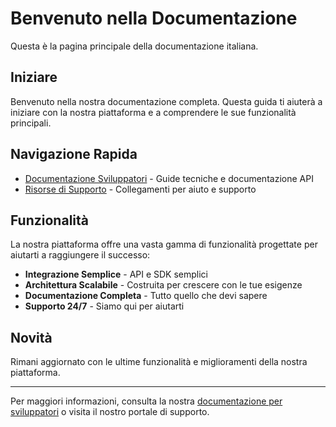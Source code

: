 # Benvenuto nella Documentazione

Questa è la pagina principale della documentazione italiana.

## Iniziare

Benvenuto nella nostra documentazione completa. Questa guida ti aiuterà a iniziare con la nostra piattaforma e a comprendere le sue funzionalità principali.

## Navigazione Rapida

- [Documentazione Sviluppatori](developers.md) - Guide tecniche e documentazione API
- [Risorse di Supporto](--8<-- "includes/urls-ita.md") - Collegamenti per aiuto e supporto

## Funzionalità

La nostra piattaforma offre una vasta gamma di funzionalità progettate per aiutarti a raggiungere il successo:

- **Integrazione Semplice** - API e SDK semplici
- **Architettura Scalabile** - Costruita per crescere con le tue esigenze
- **Documentazione Completa** - Tutto quello che devi sapere
- **Supporto 24/7** - Siamo qui per aiutarti

## Novità

Rimani aggiornato con le ultime funzionalità e miglioramenti della nostra piattaforma.

---

Per maggiori informazioni, consulta la nostra [documentazione per sviluppatori](developers.md) o visita il nostro portale di supporto.
